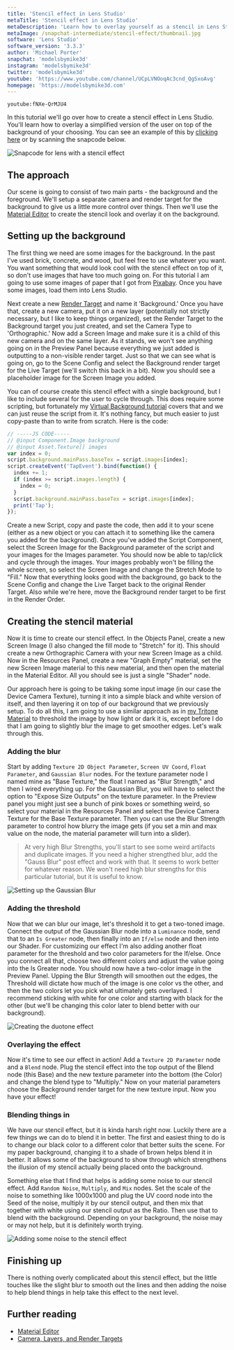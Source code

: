 ```yaml
---
title: 'Stencil effect in Lens Studio'
metaTitle: 'Stencil effect in Lens Studio'
metaDescription: 'Learn how to overlay yourself as a stencil in Lens Studio! This is a nice artistic look that does well when used in lenses.'
metaImage: /snapchat-intermediate/stencil-effect/thumbnail.jpg
software: 'Lens Studio'
software_version: '3.3.3'
author: 'Michael Porter'
snapchat: 'modelsbymike3d'
instagram: 'modelsbymike3d'
twitter: 'modelsbymike3d'
youtube: 'https://www.youtube.com/channel/UCpLVNOoqAc3cnd_QgSxoAvg'
homepage: 'https://modelsbymike3d.com'
---
```


`youtube:fNXe-QrMJU4`

In this tutorial we'll go over how to create a stencil effect in Lens Studio. You'll learn how to overlay a simplified version of the user on top of the background of your choosing. You can see an example of this by [clicking here](https://www.snapchat.com/unlock/?type=SNAPCODE&uuid=7ad78e067e9f440a9f46a06b4a7af82b&metadata=01) or by scanning the snapcode below.

![Snapcode for lens with a stencil effect](../../snapchat-intermediate/stencil-effect/snapcode.png)

## The approach

Our scene is going to consist of two main parts - the background and the foreground. We'll setup a separate camera and render target for the background to give us a little more control over things. Then we'll use the [Material Editor](https://lensstudio.snapchat.com/guides/material-editor/welcome-to-material-editor/) to create the stencil look and overlay it on the background.

## Setting up the background

The first thing we need are some images for the background. In the past I've used brick, concrete, and wood, but feel free to use whatever you want. You want something that would look cool with the stencil effect on top of it, so don't use images that have too much going on. For this tutorial I am going to use some images of paper that I got from [Pixabay](https://pixabay.com). Once you have some images, load them into Lens Studio.

Next create a new [Render Target](https://lensstudio.snapchat.com/guides/general/camera/) and name it 'Background.' Once you have that, create a new camera, put it on a new layer (potentially not strictly necessary, but I like to keep things organized), set the Render Target to the Background target you just created, and set the Camera Type to 'Orthographic.' Now add a Screen Image and make sure it is a child of this new camera and on the same layer. As it stands, we won't see anything going on in the Preview Panel because everything we just added is outputting to a non-visible render target. Just so that we can see what is going on, go to the Scene Config and select the Background render target for the Live Target (we'll switch this back in a bit). Now you should see a placeholder image for the Screen Image you added.

You can of course create this stencil effect with a single background, but I like to include several for the user to cycle through. This does require some scripting, but fortunately my [Virtual Background tutorial](https://learn.arbootcamp.com/snapchat-beginner/virtual-background) covers that and we can just reuse the script from it. It's nothing fancy, but much easier to just copy-paste than to write from scratch. Here is the code:

```javascript
// -----JS CODE-----
// @input Component.Image background
// @input Asset.Texture[] images
var index = 0;
script.background.mainPass.baseTex = script.images[index];
script.createEvent('TapEvent').bind(function() {
  index += 1;
  if (index >= script.images.length) {
    index = 0;
  }
  script.background.mainPass.baseTex = script.images[index];
  print('Tap');
});
```

Create a new Script, copy and paste the code, then add it to your scene (either as a new object or you can attach it to something like the camera you added for the background). Once you've added the Script Component, select the Screen Image for the Background parameter of the script and your images for the Images parameter. You should now be able to tap/click and cycle through the images. Your images probably won't be filling the whole screen, so select the Screen Image and change the Stretch Mode to "Fill." Now that everything looks good with the background, go back to the Scene Config and change the Live Target back to the original Render Target. Also while we're here, move the Background render target to be first in the Render Order.

## Creating the stencil material

Now it is time to create our stencil effect. In the Objects Panel, create a new Screen Image (I also changed the fill mode to "Stretch" for it). This should create a new Orthographic Camera with your new Screen Image as a child. Now in the Resources Panel, create a new "Graph Empty" material, set the new Screen Image material to this new material, and then open the material in the Material Editor. All you should see is just a single "Shader" node.

Our approach here is going to be taking some input image (in our case the Device Camera Texture), turning it into a simple black and white version of itself, and then layering it on top of our background that we previously setup. To do all this, I am going to use a similar approach as in [my Tritone Material](https://learn.arbootcamp.com/snapchat-intermediate/tritone-material) to threshold the image by how light or dark it is, except before I do that I am going to slightly blur the image to get smoother edges. Let's walk through this.

### Adding the blur

Start by adding `Texture 2D Object Parameter`, `Screen UV Coord`, `Float Parameter`, and `Gaussian Blur` nodes. For the texture parameter node I named mine as "Base Texture," the float I named as "Blur Strength," and then I wired everything up. For the Gaussian Blur, you will have to select the option to "Expose Size Outputs" on the texture parameter. In the Preview panel you might just see a bunch of pink boxes or something weird, so select your material in the Resources Panel and select the Device Camera Texture for the Base Texture parameter. Then you can use the Blur Strength parameter to control how blurry the image gets (if you set a min and max value on the node, the material parameter will turn into a slider).

> At very high Blur Strengths, you'll start to see some weird artifacts and duplicate images. If you need a higher strengthed blur, add the "Gauss Blur" post effect and work with that. It seems to work better for whatever reason. We won't need high blur strengths for this particular tutorial, but it is useful to know.

![Setting up the Gaussian Blur](../../snapchat-intermediate/stencil-effect/blur-setup.jpg)

### Adding the threshold

Now that we can blur our image, let's threshold it to get a two-toned image. Connect the output of the Gaussian Blur node into a `Luminance` node, send that to an `Is Greater` node, then finally into an `If/else` node and then into our Shader. For customizing our effect I'm also adding another float parameter for the threshold and two color parameters for the If/else. Once you connect all that, choose two different colors and adjust the value going into the Is Greater node. You should now have a two-color image in the Preview Panel. Upping the Blur Strength will smoothen out the edges, the Threshold will dictate how much of the image is one color vs the other, and then the two colors let you pick what ultimately gets overlayed. I recommend sticking with white for one color and starting with black for the other (but we'll be changing this color later to blend better with our background).

![Creating the duotone effect](../../snapchat-intermediate/stencil-effect/duotone-setup.jpg)

### Overlaying the effect

Now it's time to see our effect in action! Add a `Texture 2D Parameter` node and a `Blend` node. Plug the stencil effect into the top output of the Blend node (this Base) and the new texture parameter into the bottom (the Color) and change the blend type to "Multiply." Now on your material parameters choose the Background render target for the new texture input. Now you have your effect!

### Blending things in

We have our stencil effect, but it is kinda harsh right now. Luckily there are a few things we can do to blend it in better. The first and easiest thing to do is to change our black color to a different color that better suits the scene. For my paper background, changing it to a shade of brown helps blend it in better. It allows some of the background to show through which strengthens the illusion of my stencil actually being placed onto the background.

Something else that I find that helps is adding some noise to our stencil effect. Add `Random Noise`, `Multiply`, and `Mix` nodes. Set the scale of the noise to something like 1000x1000 and plug the UV coord node into the Seed of the noise, multiply it by our stencil output, and then mix that together with white using our stencil output as the Ratio. Then use that to blend with the background. Depending on your background, the noise may or may not help, but it is definitely worth trying.

![Adding some noise to the stencil effect](../../snapchat-intermediate/stencil-effect/noise-setup.jpg)

## Finishing up

There is nothing overly complicated about this stencil effect, but the little touches like the slight blur to smooth out the lines and then adding the noise to help blend things in help take this effect to the next level.

## Further reading

- [Material Editor](https://lensstudio.snapchat.com/guides/material-editor/welcome-to-material-editor/)
- [Camera, Layers, and Render Targets](https://lensstudio.snapchat.com/guides/general/camera/)
